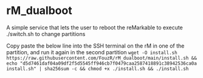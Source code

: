# rM_dualboot
A simple service that lets the user to reboot the reMarkable to execute ./switch.sh to change partitions

Copy paste the below line into the SSH terminal on the rM in one of the partition, and run it again in the second partition
`wget -O install.sh https://raw.githubusercontent.com/FouzR/rM_dualboot/main/install.sh && echo "d5d7461daf04a09df2f5d5545ff946cb7f0479caa2587418891c38942536ca0a install.sh" | sha256sum -c && chmod +x ./install.sh && ./install.sh`
